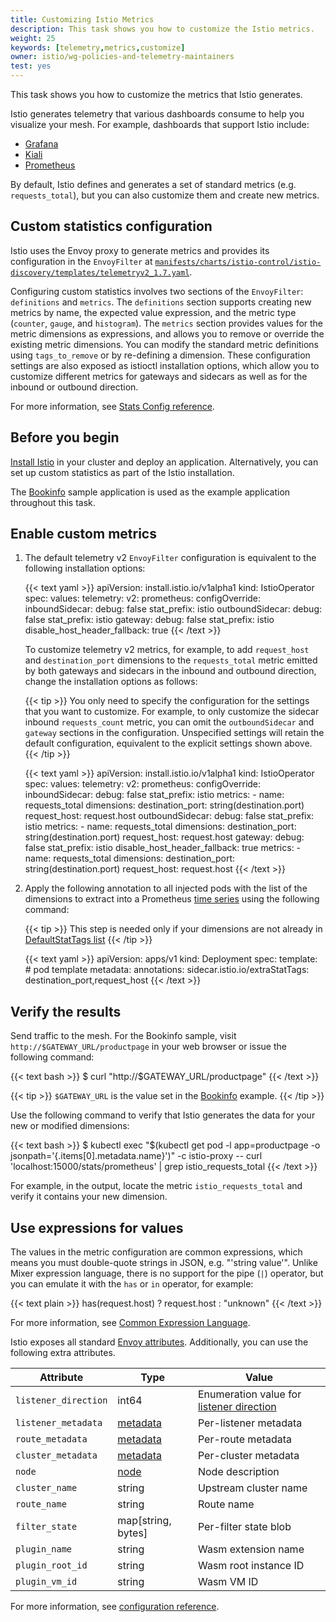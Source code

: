 ```yaml
---
title: Customizing Istio Metrics
description: This task shows you how to customize the Istio metrics.
weight: 25
keywords: [telemetry,metrics,customize]
owner: istio/wg-policies-and-telemetry-maintainers
test: yes
---
```


This task shows you how to customize the metrics that Istio generates.

Istio generates telemetry that various dashboards consume to help you visualize
your mesh. For example, dashboards that support Istio include:

* [Grafana](/ko/docs/tasks/observability/metrics/using-istio-dashboard/)
* [Kiali](/ko/docs/tasks/observability/kiali/)
* [Prometheus](/ko/docs/tasks/observability/metrics/querying-metrics/)

By default, Istio defines and generates a set of standard metrics (e.g.
`requests_total`), but you can also customize them and create new metrics.

## Custom statistics configuration

Istio uses the Envoy proxy to generate metrics and provides its configuration in
the `EnvoyFilter` at
[`manifests/charts/istio-control/istio-discovery/templates/telemetryv2_1.7.yaml`]({{<github_blob>}}/manifests/charts/istio-control/istio-discovery/templates/telemetryv2_1.7.yaml).

Configuring custom statistics involves two sections of the
`EnvoyFilter`: `definitions` and `metrics`. The `definitions` section
supports creating new metrics by name, the expected value expression, and the
metric type (`counter`, `gauge`, and `histogram`). The `metrics` section
provides values for the metric dimensions as expressions, and allows you to
remove or override the existing metric dimensions. You can modify the standard
metric definitions using `tags_to_remove` or by re-defining a dimension. These
configuration settings are also exposed as istioctl installation options, which
allow you to customize different metrics for gateways and sidecars as well as
for the inbound or outbound direction.

For more information, see [Stats Config reference](/ko/docs/reference/config/proxy_extensions/stats/).

## Before you begin

[Install Istio](/ko/docs/setup/) in your cluster and deploy an application.
Alternatively, you can set up custom statistics as part of the Istio
installation.

The [Bookinfo](/ko/docs/examples/bookinfo/) sample application is used as
the example application throughout this task.

## Enable custom metrics

1. The default telemetry v2 `EnvoyFilter` configuration is equivalent to the following installation options:

    {{< text yaml >}}
    apiVersion: install.istio.io/v1alpha1
    kind: IstioOperator
    spec:
      values:
        telemetry:
          v2:
            prometheus:
              configOverride:
                inboundSidecar:
                  debug: false
                  stat_prefix: istio
                outboundSidecar:
                  debug: false
                  stat_prefix: istio
                gateway:
                  debug: false
                  stat_prefix: istio
                  disable_host_header_fallback: true
    {{< /text >}}

    To customize telemetry v2 metrics, for example, to add `request_host`
    and `destination_port` dimensions to the `requests_total` metric emitted by both
    gateways and sidecars in the inbound and outbound direction, change the installation
    options as follows:

    {{< tip >}}
    You only need to specify the configuration for the settings that you want to customize.
    For example, to only customize the sidecar inbound `requests_count` metric, you can omit
    the `outboundSidecar` and `gateway` sections in the configuration. Unspecified
    settings will retain the default configuration, equivalent to the explicit settings shown above.
    {{< /tip >}}

    {{< text yaml >}}
    apiVersion: install.istio.io/v1alpha1
    kind: IstioOperator
    spec:
      values:
        telemetry:
          v2:
            prometheus:
              configOverride:
                inboundSidecar:
                  debug: false
                  stat_prefix: istio
                  metrics:
                    - name: requests_total
                      dimensions:
                        destination_port: string(destination.port)
                        request_host: request.host
                outboundSidecar:
                  debug: false
                  stat_prefix: istio
                  metrics:
                    - name: requests_total
                      dimensions:
                        destination_port: string(destination.port)
                        request_host: request.host
                gateway:
                  debug: false
                  stat_prefix: istio
                  disable_host_header_fallback: true
                  metrics:
                    - name: requests_total
                      dimensions:
                        destination_port: string(destination.port)
                        request_host: request.host
    {{< /text >}}

1. Apply the following annotation to all injected pods with the list of the
   dimensions to extract into a Prometheus
   [time series](https://en.wikipedia.org/wiki/Time_series) using the following command:

    {{< tip >}}
    This step is needed only  if your dimensions are not already in
    [DefaultStatTags list]({{<github_blob>}}/pkg/bootstrap/config.go)
    {{< /tip >}}

    {{< text yaml >}}
    apiVersion: apps/v1
    kind: Deployment
    spec:
      template: # pod template
        metadata:
          annotations:
            sidecar.istio.io/extraStatTags: destination_port,request_host
    {{< /text >}}

## Verify the results

Send traffic to the mesh. For the Bookinfo sample, visit `http://$GATEWAY_URL/productpage` in your web
browser or issue the following command:

{{< text bash >}}
$ curl "http://$GATEWAY_URL/productpage"
{{< /text >}}

{{< tip >}}
`$GATEWAY_URL` is the value set in the [Bookinfo](/ko/docs/examples/bookinfo/) example.
{{< /tip >}}

Use the following command to verify that Istio generates the data for your new
or modified dimensions:

{{< text bash >}}
$ kubectl exec "$(kubectl get pod -l app=productpage -o jsonpath='{.items[0].metadata.name}')" -c istio-proxy -- curl 'localhost:15000/stats/prometheus' | grep istio_requests_total
{{< /text >}}

For example, in the output, locate the metric `istio_requests_total` and
verify it contains your new dimension.

## Use expressions for values

The values in the metric configuration are common expressions, which means you
must double-quote strings in JSON, e.g. "'string value'". Unlike Mixer
expression language, there is no support for the pipe (`|`) operator, but you
can emulate it with the `has` or `in` operator, for example:

{{< text plain >}}
has(request.host) ? request.host : "unknown"
{{< /text >}}

For more information, see [Common Expression Language](https://opensource.google/projects/cel).

Istio exposes all standard [Envoy attributes](https://www.envoyproxy.io/ko/docs/envoy/latest/intro/arch_overview/security/rbac_filter#condition).
Additionally, you can use the following extra attributes.

|Attribute   | Type  | Value |
|---|---|---|
| `listener_direction` | int64 | Enumeration value for [listener direction](https://www.envoyproxy.io/ko/docs/envoy/latest/api-v2/api/v2/core/base.proto#envoy-api-enum-core-trafficdirection) |
| `listener_metadata` | [metadata](https://www.envoyproxy.io/ko/docs/envoy/latest/api-v2/api/v2/core/base.proto#core-metadata) | Per-listener metadata |
| `route_metadata` | [metadata](https://www.envoyproxy.io/ko/docs/envoy/latest/api-v2/api/v2/core/base.proto#core-metadata) | Per-route metadata |
| `cluster_metadata` | [metadata](https://www.envoyproxy.io/ko/docs/envoy/latest/api-v2/api/v2/core/base.proto#core-metadata) | Per-cluster metadata |
| `node` | [node](https://www.envoyproxy.io/ko/docs/envoy/latest/api-v2/api/v2/core/base.proto#core-node) | Node description |
| `cluster_name` | string | Upstream cluster name |
| `route_name` | string | Route name |
| `filter_state` | map[string, bytes] | Per-filter state blob |
| `plugin_name` | string | Wasm extension name |
| `plugin_root_id` | string | Wasm root instance ID |
| `plugin_vm_id` | string | Wasm VM ID |

For more information, see [configuration reference](/ko/docs/reference/config/proxy_extensions/stats/).
